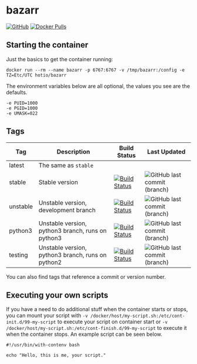 # bazarr

[![GitHub](https://img.shields.io/badge/source-github-lightgrey)](https://github.com/hotio/docker-bazarr)
[![Docker Pulls](https://img.shields.io/docker/pulls/hotio/bazarr)](https://hub.docker.com/r/hotio/bazarr)

## Starting the container

Just the basics to get the container running:

```shell
docker run --rm --name bazarr -p 6767:6767 -v /tmp/bazarr:/config -e TZ=Etc/UTC hotio/bazarr
```

The environment variables below are all optional, the values you see are the defaults.

```shell
-e PUID=1000
-e PGID=1000
-e UMASK=022
```

## Tags

| Tag      | Description                                       | Build Status                                                                                                                                            | Last Updated                                                                                           |
| ---------|---------------------------------------------------|---------------------------------------------------------------------------------------------------------------------------------------------------------|--------------------------------------------------------------------------------------------------------|
| latest   | The same as `stable`                              |                                                                                                                                                         |                                                                                                        |
| stable   | Stable version                                    | [![Build Status](https://cloud.drone.io/api/badges/hotio/docker-bazarr/status.svg?ref=refs/heads/stable)](https://cloud.drone.io/hotio/docker-bazarr)   | ![GitHub last commit (branch)](https://img.shields.io/github/last-commit/hotio/docker-bazarr/stable)   |
| unstable | Unstable version, development branch              | [![Build Status](https://cloud.drone.io/api/badges/hotio/docker-bazarr/status.svg?ref=refs/heads/unstable)](https://cloud.drone.io/hotio/docker-bazarr) | ![GitHub last commit (branch)](https://img.shields.io/github/last-commit/hotio/docker-bazarr/unstable) |
| python3  | Unstable version, python3 branch, runs on python3 | [![Build Status](https://cloud.drone.io/api/badges/hotio/docker-bazarr/status.svg?ref=refs/heads/python3)](https://cloud.drone.io/hotio/docker-bazarr)  | ![GitHub last commit (branch)](https://img.shields.io/github/last-commit/hotio/docker-bazarr/python3)  |
| testing  | Unstable version, python3 branch, runs on python2 | [![Build Status](https://cloud.drone.io/api/badges/hotio/docker-bazarr/status.svg?ref=refs/heads/testing)](https://cloud.drone.io/hotio/docker-bazarr)  | ![GitHub last commit (branch)](https://img.shields.io/github/last-commit/hotio/docker-bazarr/testing)  |

You can also find tags that reference a commit or version number.

## Executing your own scripts

If you have a need to do additional stuff when the container starts or stops, you can mount your script with `-v /docker/host/my-script.sh:/etc/cont-init.d/99-my-script` to execute your script on container start or `-v /docker/host/my-script.sh:/etc/cont-finish.d/99-my-script` to execute it when the container stops. An example script can be seen below.

```shell
#!/usr/bin/with-contenv bash

echo "Hello, this is me, your script."
```
